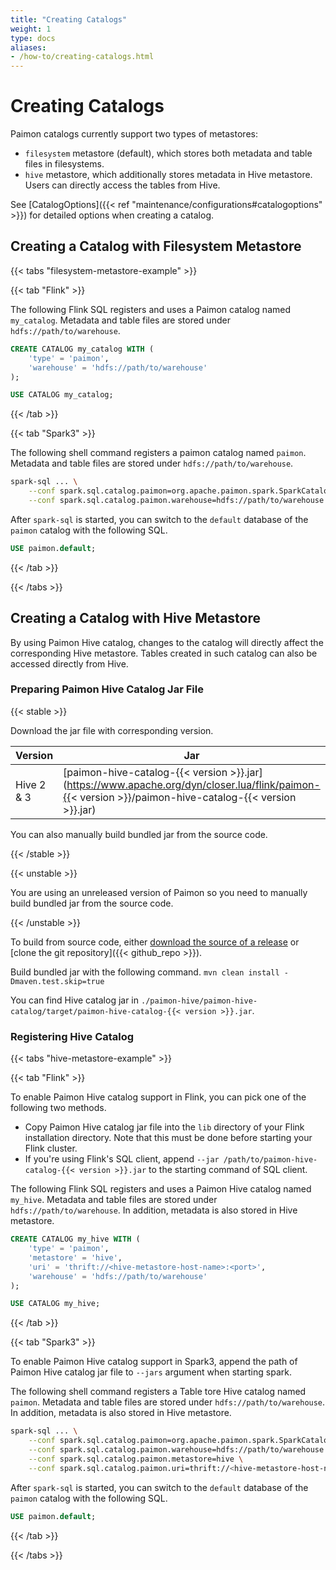 ```yaml
---
title: "Creating Catalogs"
weight: 1
type: docs
aliases:
- /how-to/creating-catalogs.html
---
```

<!--
Licensed to the Apache Software Foundation (ASF) under one
or more contributor license agreements.  See the NOTICE file
distributed with this work for additional information
regarding copyright ownership.  The ASF licenses this file
to you under the Apache License, Version 2.0 (the
"License"); you may not use this file except in compliance
with the License.  You may obtain a copy of the License at

  http://www.apache.org/licenses/LICENSE-2.0

Unless required by applicable law or agreed to in writing,
software distributed under the License is distributed on an
"AS IS" BASIS, WITHOUT WARRANTIES OR CONDITIONS OF ANY
KIND, either express or implied.  See the License for the
specific language governing permissions and limitations
under the License.
-->

# Creating Catalogs

Paimon catalogs currently support two types of metastores:

* `filesystem` metastore (default), which stores both metadata and table files in filesystems.
* `hive` metastore, which additionally stores metadata in Hive metastore. Users can directly access the tables from Hive.

See [CatalogOptions]({{< ref "maintenance/configurations#catalogoptions" >}}) for detailed options when creating a catalog.

## Creating a Catalog with Filesystem Metastore

{{< tabs "filesystem-metastore-example" >}}

{{< tab "Flink" >}}

The following Flink SQL registers and uses a Paimon catalog named `my_catalog`. Metadata and table files are stored under `hdfs://path/to/warehouse`.

```sql
CREATE CATALOG my_catalog WITH (
    'type' = 'paimon',
    'warehouse' = 'hdfs://path/to/warehouse'
);

USE CATALOG my_catalog;
```

{{< /tab >}}

{{< tab "Spark3" >}}

The following shell command registers a paimon catalog named `paimon`. Metadata and table files are stored under `hdfs://path/to/warehouse`.

```bash
spark-sql ... \
    --conf spark.sql.catalog.paimon=org.apache.paimon.spark.SparkCatalog \
    --conf spark.sql.catalog.paimon.warehouse=hdfs://path/to/warehouse
```

After `spark-sql` is started, you can switch to the `default` database of the `paimon` catalog with the following SQL.

```sql
USE paimon.default;
```

{{< /tab >}}

{{< /tabs >}}

## Creating a Catalog with Hive Metastore

By using Paimon Hive catalog, changes to the catalog will directly affect the corresponding Hive metastore. Tables created in such catalog can also be accessed directly from Hive.

### Preparing Paimon Hive Catalog Jar File

{{< stable >}}

Download the jar file with corresponding version.

| Version    | Jar                                                                                                                                                                                    |
|------------|----------------------------------------------------------------------------------------------------------------------------------------------------------------------------------------|
| Hive 2 & 3 | [paimon-hive-catalog-{{< version >}}.jar](https://www.apache.org/dyn/closer.lua/flink/paimon-{{< version >}}/paimon-hive-catalog-{{< version >}}.jar) |

You can also manually build bundled jar from the source code.

{{< /stable >}}

{{< unstable >}}

You are using an unreleased version of Paimon so you need to manually build bundled jar from the source code.

{{< /unstable >}}

To build from source code, either [download the source of a release](https://flink.apache.org/downloads.html) or [clone the git repository]({{< github_repo >}}).

Build bundled jar with the following command.
`mvn clean install -Dmaven.test.skip=true`

You can find Hive catalog jar in `./paimon-hive/paimon-hive-catalog/target/paimon-hive-catalog-{{< version >}}.jar`.

### Registering Hive Catalog

{{< tabs "hive-metastore-example" >}}

{{< tab "Flink" >}}

To enable Paimon Hive catalog support in Flink, you can pick one of the following two methods.

* Copy Paimon Hive catalog jar file into the `lib` directory of your Flink installation directory. Note that this must be done before starting your Flink cluster.
* If you're using Flink's SQL client, append `--jar /path/to/paimon-hive-catalog-{{< version >}}.jar` to the starting command of SQL client.

The following Flink SQL registers and uses a Paimon Hive catalog named `my_hive`. Metadata and table files are stored under `hdfs://path/to/warehouse`. In addition, metadata is also stored in Hive metastore.

```sql
CREATE CATALOG my_hive WITH (
    'type' = 'paimon',
    'metastore' = 'hive',
    'uri' = 'thrift://<hive-metastore-host-name>:<port>',
    'warehouse' = 'hdfs://path/to/warehouse'
);

USE CATALOG my_hive;
```

{{< /tab >}}

{{< tab "Spark3" >}}

To enable Paimon Hive catalog support in Spark3, append the path of Paimon Hive catalog jar file to `--jars` argument when starting spark.

The following shell command registers a Table tore Hive catalog named `paimon`. Metadata and table files are stored under `hdfs://path/to/warehouse`. In addition, metadata is also stored in Hive metastore.

```bash
spark-sql ... \
    --conf spark.sql.catalog.paimon=org.apache.paimon.spark.SparkCatalog \
    --conf spark.sql.catalog.paimon.warehouse=hdfs://path/to/warehouse \
    --conf spark.sql.catalog.paimon.metastore=hive \
    --conf spark.sql.catalog.paimon.uri=thrift://<hive-metastore-host-name>:<port>
```

After `spark-sql` is started, you can switch to the `default` database of the `paimon` catalog with the following SQL.

```sql
USE paimon.default;
```

{{< /tab >}}

{{< /tabs >}}